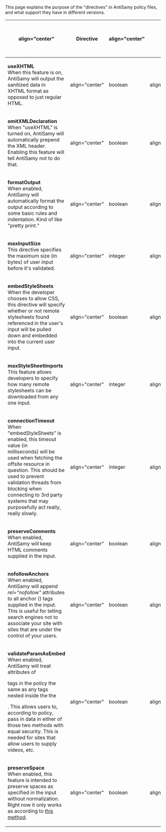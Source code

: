 This page explains the purpose of the "directives" in AntiSamy policy
files, and what support they have in different versions.

<table>
<thead>
<tr class="header">
<th><p>align="center"</p></th>
<th><p>Directive<br />
</p></th>
<th><p>align="center"</p></th>
<th><p>Type<br />
</p></th>
<th><p>align="center"</p></th>
<th><p>Default Value<br />
(in Java)<br />
</p></th>
<th><p>align="center"</p></th>
<th><p>Supported in AntiSamy Java?<br />
</p></th>
<th><p>align="center"</p></th>
<th><p>Supported in AntiSamy .NET?<br />
</p></th>
</tr>
</thead>
<tbody>
<tr class="odd">
<td><p><strong>useXHTML<br />
</strong>When this feature is on, AntiSamy will output the sanitized data in XHTML format as opposed to just regular HTML.<br />
</p></td>
<td><p>align="center"</p></td>
<td><p>boolean<br />
</p></td>
<td><p>align="center"</p></td>
<td><p>false<br />
</p></td>
<td><p>align="center"</p></td>
<td><p>Yes<br />
</p></td>
<td><p>align="center"</p></td>
<td><p>No<br />
</p></td>
<td></td>
</tr>
<tr class="even">
<td><p><strong>omitXMLDeclaration</strong><br />
When "useXHTML" is turned on, AntiSamy will automatically prepend the XML header. Enabling this feature will tell AntiSamy not to do that.<br />
</p></td>
<td><p>align="center"</p></td>
<td><p>boolean<br />
</p></td>
<td><p>align="center"</p></td>
<td><p>true<br />
</p></td>
<td><p>align="center"</p></td>
<td><p>Yes<br />
</p></td>
<td><p>align="center"</p></td>
<td><p>No<br />
</p></td>
<td></td>
</tr>
<tr class="odd">
<td><p><strong>formatOutput</strong><br />
When enabled, AntiSamy will automatically format the output according to some basic rules and indentation. Kind of like "pretty print."<br />
</p></td>
<td><p>align="center"</p></td>
<td><p>boolean<br />
</p></td>
<td><p>align="center"</p></td>
<td><p>true<br />
</p></td>
<td><p>align="center"</p></td>
<td><p>Yes<br />
</p></td>
<td><p>align="center"</p></td>
<td><p>No<br />
</p></td>
<td></td>
</tr>
<tr class="even">
<td><p><strong>maxInputSize</strong><br />
This directive specifies the maximum size (in bytes) of user input before it's validated.<br />
</p></td>
<td><p>align="center"</p></td>
<td><p>integer<br />
</p></td>
<td><p>align="center"</p></td>
<td><p>100K<br />
</p></td>
<td><p>align="center"</p></td>
<td><p>Yes<br />
</p></td>
<td><p>align="center"</p></td>
<td><p>No<br />
</p></td>
<td></td>
</tr>
<tr class="odd">
<td><p><strong>embedStyleSheets</strong><br />
When the developer chooses to allow CSS, this directive will specify whether or not remote stylesheets found referenced in the user's input will be pulled down and embedded into the current user input.<br />
</p></td>
<td><p>align="center"</p></td>
<td><p>boolean<br />
</p></td>
<td><p>align="center"</p></td>
<td><p>false<br />
</p></td>
<td><p>align="center"</p></td>
<td><p>Yes<br />
</p></td>
<td><p>align="center"</p></td>
<td><p>No<br />
</p></td>
<td></td>
</tr>
<tr class="even">
<td><p><strong>maxStyleSheetImports</strong><br />
This feature allows developers to specify how many remote stylesheets can be downloaded from any one input.</p></td>
<td><p>align="center"</p></td>
<td><p>integer</p></td>
<td><p>align="center"</p></td>
<td><p>1</p></td>
<td><p>align="center"</p></td>
<td><p>Yes</p></td>
<td><p>align="center"</p></td>
<td><p>No</p></td>
<td></td>
</tr>
<tr class="odd">
<td><p><strong>connectionTimeout</strong><br />
When "embedStyleSheets" is enabled, this timeout value (in milliseconds) will be used when fetching the offsite resource in question. This should be used to prevent validation threads from blocking when connecting to 3rd party systems that may purposefully act really, really slowly.<br />
</p></td>
<td><p>align="center"</p></td>
<td><p>integer<br />
</p></td>
<td><p>align="center"</p></td>
<td><p>1K<br />
</p></td>
<td><p>align="center"</p></td>
<td><p>Yes<br />
</p></td>
<td><p>align="center"</p></td>
<td><p>No<br />
</p></td>
<td></td>
</tr>
<tr class="even">
<td><p><strong>preserveComments</strong><br />
When enabled, AntiSamy will keep HTML comments supplied in the input.<br />
</p></td>
<td><p>align="center"</p></td>
<td><p>boolean<br />
</p></td>
<td><p>align="center"</p></td>
<td><p>false<br />
</p></td>
<td><p>align="center"</p></td>
<td><p>Yes<br />
</p></td>
<td><p>align="center"</p></td>
<td><p>No<br />
</p></td>
<td></td>
</tr>
<tr class="odd">
<td><p><strong>nofollowAnchors</strong><br />
When enabled, AntiSamy will append <em>rel="nofollow"</em> attributes to all anchor (<a>) tags supplied in the input. This is useful for telling search engines not to associate your site with sites that are under the control of your users.<br />
</p></td>
<td><p>align="center"</p></td>
<td><p>boolean<br />
</p></td>
<td><p>align="center"</p></td>
<td><p>false<br />
</p></td>
<td><p>align="center"</p></td>
<td><p>Yes<br />
</p></td>
<td><p>align="center"</p></td>
<td><p>No<br />
</p></td>
<td></td>
</tr>
<tr class="even">
<td><p><strong>validateParamAsEmbed</strong><br />
When enabled, AntiSamy will treat attributes of</p>
<embed>
<p>tags in the policy the same as any <param> tags nested inside the the</p>
<embed>
<p>. This allows users to, according to policy, pass in data in either of those two methods with equal security. This is needed for sites that allow users to supply videos, etc.</p></td>
<td><p>align="center"</p></td>
<td><p>boolean<br />
</p></td>
<td><p>align="center"</p></td>
<td><p>false<br />
</p></td>
<td><p>align="center"</p></td>
<td><p>Yes<br />
</p></td>
<td><p>align="center"</p></td>
<td><p>No<br />
</p></td>
<td></td>
</tr>
<tr class="odd">
<td><p><strong>preserveSpace</strong><br />
When enabled, this feature is intended to preserve spaces as specified in the input without normalization. Right now it only works as according to <a href="http://xerces.apache.org/xerces-j/apiDocs/org/apache/xml/serialize/OutputFormat.html#setPreserveSpace%28boolean%29">this method</a>.</p></td>
<td><p>align="center"</p></td>
<td><p>boolean</p></td>
<td><p>align="center"</p></td>
<td><p>false</p></td>
<td><p>align="center"</p></td>
<td><p>Yes</p></td>
<td><p>align="center"</p></td>
<td><p>No</p></td>
<td></td>
</tr>
</tbody>
</table>